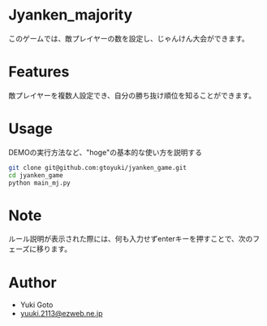 
# Jyanken_majority

このゲームでは、敵プレイヤーの数を設定し、じゃんけん大会ができます。

# Features

敵プレイヤーを複数人設定でき、自分の勝ち抜け順位を知ることができます。

# Usage

DEMOの実行方法など、"hoge"の基本的な使い方を説明する

```bash
git clone git@github.com:gtoyuki/jyanken_game.git
cd jyanken_game
python main_mj.py
```

# Note

ルール説明が表示された際には、何も入力せずenterキーを押すことで、次のフェーズに移ります。

# Author

* Yuki Goto
* yuuki.2113@ezweb.ne.jp

